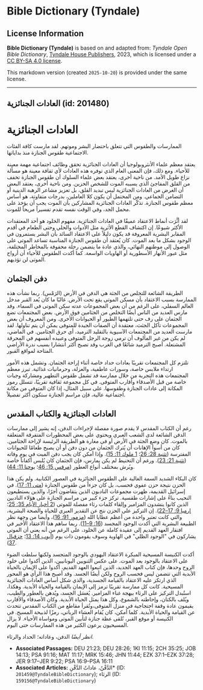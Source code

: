 # Bible Dictionary (Tyndale)

## License Information

**Bible Dictionary (Tyndale)** is based on and adapted from: _Tyndale Open Bible Dictionary_, [Tyndale House Publishers](https://tyndaleopenresources.com/), 2023, which is licensed under a [CC BY-SA 4.0 license](https://creativecommons.org/licenses/by-sa/4.0/legalcode.en).

This markdown version (created `2025-10-20`) is provided under the same license.



--------------------------------

## العادات الجنائزية (id: 201480)

العادات الجنائزية
=================

الممارسات والطقوس التي تتعلق باحتضار البشر وموتهم. لقد مارست كافة الفئات الاجتماعية طقوس الجنازة منذ بداياتها.

يعتقد معظم علماء الأنثروبولوجيا أن العادات الجنائزية تحقق وظائف اجتماعية مهمة معينة للأحياء. ومع ذلك، فإن المعنى العام الذي توفره هذه العادات لأي ثقافة معينة هو مسألة نزاع طويل الأمد. من ناحية أخرى، يعتقد بعض علماء السلوك أن طقوس الجنازة تخفف من القلق المفاجئ الذي يسببه الموت للشخص الحزين. ومن ناحية أخرى، يعتقد البعض أن الغرض من العادات الجنائزية ليس تبديد القلق، بل تعزيز مشاعر الرهبة الدينية أو التضامن الجماعي. ومن المحتمل أن يكون كلا العاملين، بدرجات متفاوتة، هو أساس معظم طقوس الجنازة. تذكّر العادات الجنائزية المشاركين بأن الموت يجب أن يؤخذ على محمل الجد، وفي الوقت نفسه تقدم تفسيراً مريحاً للموت.

لقد أثَّرَت أنماط الاعتقاد عميقًا في العادات الجنائزية. مفهوم الخلود هو أحد المعتقدات الأكثر شيوعًا. إن اكتشاف القطع الأثرية مثل الأدوات والحلي وحتى الطعام في أقدم المقابر البشرية المعروفة قد يكون دليلاً على الاعتقاد السائد بأن البشر يستمرون في الوجود بشكل ما بعد الموت. كان يُعتقد أن طقوس الجنازة المناسبة تساعد الموتى على الوصول إلى موطنهم النهائي، والذي عادة ما يتضمن رحلة محفوفة بالمخاطر المختلفة، مثل عبور الأنهار الأسطورية أو الهاويات الواسعة. كما أكدت الطقوس للأحياء أن أرواح الموتى لن تؤذيهم.

دفن الجثمان
-----------

الطريقة الشائعة للتخلص من الجثة هي الدفن في الأرض (الرَمْس). ربما نشأت هذه الممارسة بسبب الاعتقاد بأن مسكن الموتى يقع تحت الأرض. غالبًا ما كان يُعد القبر مدخل العالم السفلي، على الرغم من أن بعض المجموعات عدته سكن الموتى في السماء. وقد مارس العديد من الناس أيضًا التخلص من الجثامين فوق الأرض. بعض المجتمعات تضع الجثمان على رف حتى تلتهمها الطيور أو الحيوانات الأخرى. ومن المعروف أن بعض المجموعات تأكل الجثث، معتقدة أن الصفات الجيدة للمتوفى يمكن أن يتم تناولها. لقد مارست العديد من المجتمعات الآسيوية بالتقليد الترميد، أي حرق الجثامين. في الماضي، لم يكن من غير المألوف أن ترمي زوجة الرجل المتوفى وعبيده أنفسهم في المحرقة المشتعلة. أصبح الترميد شائعًا في الغرب وقد تصبح أكثر انتشارا بسبب ندرة الأراضي المتاحة لمواقع القبور.

تلتزم كل المجتمعات تقريبًا بعادات حداد خاصة أثناء إراحة الجثمان. وتشمل هذه الأمور ارتداء ملابس خاصة، وسورات عاطفية، والعزلة، وحرمانيات غذائية. تبرز معظم المجتمعات هذه التجربة من خلال ممارسة قد تشمل طقوس التطهير ومشاركة وجبات خاصة من قبل الأصدقاء وأقارب المتوفى. في كل مجموعة ثقافية تقريبًا، تتسلل رموز المكانة إلى عادات الجنازة وطقوسها. على سبيل المثال، إذا كان المتوفى من مكانة اجتماعية عالية، فإن مراسم الجنازة ستكون أكثر تفصيلاً.

العادات الجنائزية والكتاب المقدس
--------------------------------

رغم أن الكتاب المقدس لا يقدم صورة مفصلة لإجراءات الدفن، إنه يشير إلى ممارسات الدفن الشائعة لدى الشعب العبري ويحتوي على بعض المحظورات المتفرقة المتعلقة بالموت. كان وضع الجثة في الأرض أو في مغارة هو الطريقة الرئيسة لإراحة الجثامين. كان من أسوأ الإهانات أن يُترك الجثمان من دون دفن أو أن يصبح طعامًا للحيوانات المفترسة ([تثنية 28: 26](https://ref.ly/Deut28:26)؛ [1 ملوك 11: 15](https://ref.ly/1Kgs11:15)). وإذا أمكن كان يجب دفن الميت في يوم وفاته ([تثنية 21: 23](https://ref.ly/Deut21:23)). ورغم أن التحنيط لم يكن يمارس، فإن الجثمان كان يُلبس أكفاناً خاصة ويُرش بمختلف أنواع العطور ([مرقس 15: 46](https://ref.ly/Mark15:46)؛ [يوحنا 11: 44](https://ref.ly/John11:44)).

كان البكاء الشديد السمة الغالبة على الطقوس الجنائزية في العصور الكتابية. ولم يكن هذا الحزن نتيجة حزن عفوي فحسب، بل كان جزءاً من طقوس الجنازة ([متى 11: 17](https://ref.ly/Matt11:17)). في إسرائيل القديمة، ظهرت مجموعات النادبون الذين يتقاضون أجرًا، والذين يستطيعون النحيب بناءً على إشارات طقسية. تركز جزء كبير من مراسم الجنازة على هؤلاء النادبين الذين كانوا ينشدون المزامير وإلقاء كلمات رثاء مفصلة للموتى ([2 أخبار الأيام 35: 25](https://ref.ly/2Chr35:25)؛ [إرميا 9: 17–22](https://ref.ly/Jer9:17-Jer9:22)). إن التركيز على الحزن نتج عن التقدير العبري للحياة والصحة البشرية، والتي كانت تعتبر واحدة من أعظم عطايا الله ([مزمور 91: 16](https://ref.ly/Ps91:16))، وأيضا من وجهة نظر الطبيعة البشرية التي أكدت الوجود المجسد ([16: 9–11](https://ref.ly/Ps16:9-Ps16:11)). ربما ساهم هذا الاعتقاد الأخير في افتقار العهد القديم إلى عقيدة كاملة عن الخلود، على الرغم من أنه يعني أن الموتى يشاركون في "الوجود الظلي" في الهاوية وسوف يقومون ذات يوم ([أيوب 14: 13](https://ref.ly/Job14:13)؛ [حزقيال 37](https://ref.ly/Ezek37:1-Ezek37:28)).

أكدت الكنيسة المسيحية المبكرة الاعتقاد اليهودي بالوجود المتجسد ولكنها سلطت الضوء على الاعتقاد بالوجود بعد الموت. على عكس الثنويين اليونانيين، الذين أكدوا على خلود الروح وحدها، فإن كتاب العهد الجديد، الذين اتبعوا العهد القديم، أكدوا على الإيمان بالحياة الأبدية التي تتضمن ليس فحسب الروح ولكن أيضًا الجسد. وقد أصبح هذا الرأي هو المحور الذي ارتكز عليه الاعتقاد بالقيامة الجسدية، والذي شكل أساس العادات الجنائزية المسيحية. كانت كل ممارسة تقريبًا ترمز إلى الإيمان بالقيامة والحياة الأبدية. وهكذا، استُبدل التركيز على الرثاء ببهجة غناء المزامير. يُغسَل الجسد، ويُدهن بالعطور والطيب، ويُلف بالكتان، وإحاطته بالشموع، وكل هذا يمثل الحياة الأبدية. وكان الأصدقاء والأقارب يقيمون عادة وقفة احتجاجية في منزل المتوفى،وتُقرأ مقاطع من الكتاب المقدس تتحدث عن القيامة والحياة الأبدية. كلما أمكن، كان يُقام العشاء الرباني، رمزًا لذبيحة المسيح. في الكنيسة أو موقع القبر، تُلقى عظة جنازة لتأبين الموتى ومواساة الأحياء. لا يزال المسيحيون يرعون الكثير من هذه الممارسات حتى اليوم.

*انظر أيضًا* الدفن، وعاداته؛ الحداد والرثاء.

* **Associated Passages:** DEU 21:23; DEU 28:26; 1KI 11:15; 2CH 35:25; JOB 14:13; PSA 91:16; MAT 11:17; MRK 15:46; JHN 11:44; EZK 37:1–EZK 37:28; JER 9:17–JER 9:22; PSA 16:9–PSA 16:11
* **Associated Articles:** الدَّفْنُ، عاداتُ الدَّفْنِ* (ID: `201459@TyndaleBibleDictionary`); الرثاء (ID: `159156@TyndaleBibleDictionary`)

